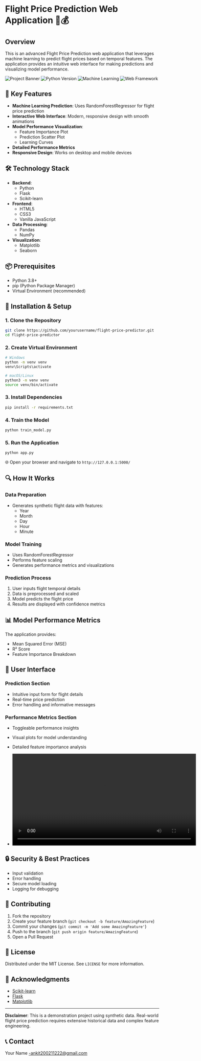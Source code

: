 # Flight Price Prediction Web Application 🛫💰

## Overview

This is an advanced Flight Price Prediction web application that leverages machine learning to predict flight prices based on temporal features. The application provides an intuitive web interface for making predictions and visualizing model performance.

![Project Banner](https://img.shields.io/badge/Status-Active-brightgreen)
![Python Version](https://img.shields.io/badge/Python-3.8+-blue)
![Machine Learning](https://img.shields.io/badge/ML-RandomForest-orange)
![Web Framework](https://img.shields.io/badge/Web-Flask-green)

## 🌟 Key Features

- **Machine Learning Prediction**: Uses RandomForestRegressor for flight price prediction
- **Interactive Web Interface**: Modern, responsive design with smooth animations
- **Model Performance Visualization**:
  - Feature Importance Plot
  - Prediction Scatter Plot
  - Learning Curves
- **Detailed Performance Metrics**
- **Responsive Design**: Works on desktop and mobile devices

## 🛠 Technology Stack

- **Backend**: 
  - Python
  - Flask
  - Scikit-learn
- **Frontend**:
  - HTML5
  - CSS3
  - Vanilla JavaScript
- **Data Processing**:
  - Pandas
  - NumPy
- **Visualization**:
  - Matplotlib
  - Seaborn

## 📦 Prerequisites

- Python 3.8+
- pip (Python Package Manager)
- Virtual Environment (recommended)

## 🚀 Installation & Setup

### 1. Clone the Repository
```bash
git clone https://github.com/yourusername/flight-price-predictor.git
cd flight-price-predictor
```

### 2. Create Virtual Environment
```bash
# Windows
python -m venv venv
venv\Scripts\activate

# macOS/Linux
python3 -m venv venv
source venv/bin/activate
```

### 3. Install Dependencies
```bash
pip install -r requirements.txt
```

### 4. Train the Model
```bash
python train_model.py
```

### 5. Run the Application
```bash
python app.py
```

🌐 Open your browser and navigate to `http://127.0.0.1:5000/`

## 🔍 How It Works

### Data Preparation
- Generates synthetic flight data with features:
  - Year
  - Month
  - Day
  - Hour
  - Minute

### Model Training
- Uses RandomForestRegressor
- Performs feature scaling
- Generates performance metrics and visualizations

### Prediction Process
1. User inputs flight temporal details
2. Data is preprocessed and scaled
3. Model predicts the flight price
4. Results are displayed with confidence metrics

## 📊 Model Performance Metrics

The application provides:
- Mean Squared Error (MSE)
- R² Score
- Feature Importance Breakdown

## 🎨 User Interface

### Prediction Section
- Intuitive input form for flight details
- Real-time price prediction
- Error handling and informative messages

### Performance Metrics Section
- Toggleable performance insights
- Visual plots for model understanding
- Detailed feature importance analysis

- <video src="Screen Recording 2025-03-04 000901.mp4
" controls width="600"></video>


## 🔒 Security & Best Practices

- Input validation
- Error handling
- Secure model loading
- Logging for debugging

## 🤝 Contributing

1. Fork the repository
2. Create your feature branch (`git checkout -b feature/AmazingFeature`)
3. Commit your changes (`git commit -m 'Add some AmazingFeature'`)
4. Push to the branch (`git push origin feature/AmazingFeature`)
5. Open a Pull Request

## 📝 License

Distributed under the MIT License. See `LICENSE` for more information.

## 🙌 Acknowledgments

- [Scikit-learn](https://scikit-learn.org/)
- [Flask](https://flask.palletsprojects.com/)
- [Matplotlib](https://matplotlib.org/)

---

**Disclaimer**: This is a demonstration project using synthetic data. Real-world flight price prediction requires extensive historical data and complex feature engineering.

## 📞 Contact

Your Name -ankit200211222@gmail.com
